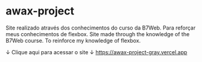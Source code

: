 # awax-project

Site realizado através dos conhecimentos do curso da B7Web. Para reforçar meus conhecimentos de flexbox.
Site made through the knowledge of the B7Web course. To reinforce my knowledge of flexbox.

↓ Clique aqui para acessar o site ↓
https://awax-project-gray.vercel.app
